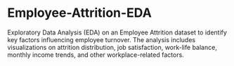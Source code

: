 # Employee-Attrition-EDA
Exploratory Data Analysis (EDA) on an Employee Attrition dataset to identify key factors influencing employee turnover. The analysis includes visualizations on attrition distribution, job satisfaction, work-life balance, monthly income trends, and other workplace-related factors.
